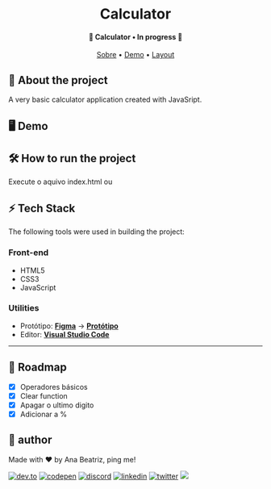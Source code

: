<h1 align="center">
  Calculator
</h1>

<h4 align="center"> 
  <!--   Status do projeto -->
	🚧 Calculator • In progress 🚧
</h4>

<!-- Sumarios dos projeto  -->
<p align="center">
<!--    -->
 <a href="#-sobre-o-projeto">Sobre</a> •
 <a href="#-funcionalidades">Demo</a> •
 <a href="#-layout">Layout</a>
</p>


## 📖 About the project

A very basic calculator application created with JavaSript.

## 🖥️ Demo


## 🛠 How to run the project

Execute o aquivo index.html ou 

## ⚡ Tech Stack
The following tools were used in building the project:

### Front-end
- HTML5
- CSS3
- JavaScript

### Utilities
- Protótipo:  **[Figma](https://www.figma.com/)**  →  **[Protótipo](https://www.figma.com/file/Dy9iGCf7MS82C8ngC3PoQi/DailyUI---004-(Calculator)-(Community)?node-id=20%3A226)**
- Editor:  **[Visual Studio Code](https://code.visualstudio.com/)** 

---
## 💫 Roadmap
- [X] Operadores básicos
- [X] Clear function
- [X] Apagar o ultimo digito
- [X] Adicionar a %

##  🦸 author
<p>Made with ❤️ by Ana Beatriz, ping me! &nbsp;</p> 

[![dev.to](https://img.shields.io/badge/dev.to-111?style=for-the-badge&logo=devdotto&logoColor=white)](https://dev.to/biahdev)
[![codepen](https://img.shields.io/badge/codepen-111?style=for-the-badge&logo=codepen&logoColor=white)](https://codepen.io/BiahDev)
[![discord](https://img.shields.io/badge/discord-111?style=for-the-badge&logo=discord&logoColor=white)](https://dsc.bio/biahdev)
[![linkedin](https://img.shields.io/badge/linkedin-111?style=for-the-badge&logo=linkedin&logoColor=white)](https://www.linkedin.com/in/ana-beatriz-de-souza-a74a0a183/)
[![twitter](https://img.shields.io/badge/twitter-111?style=for-the-badge&logo=twitter&logoColor=white)](https://twitter.com/BiahDev)
<a href="mailto:bia8717@hotmail.com"><img src="https://img.shields.io/badge/Email-111?style=for-the-badge&logo=gmail&logoColor=white" /></a>


<!-- [⬆ Voltar ao topo](#Sobre-o-projeto)<br> -->

